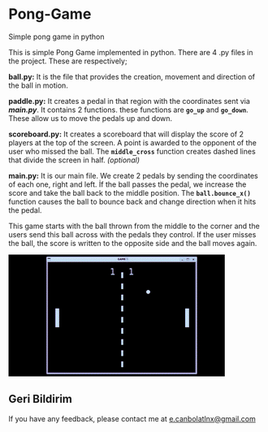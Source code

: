 # Pong-Game
Simple pong game in python

This is simple Pong Game implemented in python. There are 4 .py files in the project. These are respectively;  

**ball.py:** It is the file that provides the creation, movement and direction of the ball in motion.    

**paddle.py:** It creates a pedal in that region with the coordinates sent via ***main.py***. It contains 2 functions. these functions are **`go_up`** and **`go_down`**. These allow us to move the pedals up and down.    

**scoreboard.py:** It creates a scoreboard that will display the score of 2 players at the top of the screen. A point is awarded to the opponent of the user who missed the ball. The **`middle_cross`** function creates dashed lines that divide the screen in half. *(optional)*    

**main.py:** It is our main file. We create 2 pedals by sending the coordinates of each one, right and left. İf the ball passes the pedal, we increase the score and take the ball back to the middle position. The **`ball.bounce_x()`** function causes the ball to bounce back and change direction when it hits the pedal.  

This game starts with the ball thrown from the middle to the corner and the users send this ball across with the pedals they control. If the user misses the ball, the score is written to the opposite side and the ball moves again.

![pong_game](https://github.com/efecnblt/Pong-Game/blob/main/pong_game.gif?raw=true)

## Geri Bildirim

If you have any feedback, please contact me at e.canbolatlnx@gmail.com
